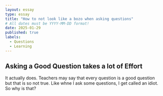 ```yaml
---
layout: essay
type: essay
title: "How to not look like a bozo when asking questions"
# All dates must be YYYY-MM-DD format!
date: 2025-01-29
published: true
labels:
  - Questions
  - Learning
---
```


## Asking a Good Question takes a lot of Effort

It actually does. Teachers may say that every question is a good question but that is so not true. Like whne I ask some questions, I get called an idiot. So why is that?
